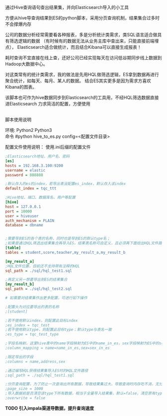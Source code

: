 通过Hive查询语句查出结果集，并向Elasticsearch导入的小工具

方便从hive导查询结果到ES的python脚本，采用分页查询机制，结果集合过多时不会撑爆内存<br>


公司的数据分析经常需要看各种报表，多是分析统计类需求，类SQL语言适合做具有筛选逻辑的数据
（有时候有的数据无法从业务主库中查出来，只能直接前端埋点），
Elasticsearch适合做统计，而且结合Kibana可以直接生成报表！

耗时查询不宜直接在线上查，还好公司已经实现每天在访问低谷期同步线上数据到Hadoop大数据中心。
    
对这类常有的统计类需求，我的做法是先用HQL做筛选逻辑，ES拿到数据再进行聚合统计，如每天、每月、某人的数据。
结合ES其实更多是因为需求方喜欢Kibana的图表。

该脚本也可作为hive数据同步到Elasticsearch的工具用，不经HQL筛选数据直接进Elasticsearch
力求简洁的配置，方便使用

<br>
脚本使用说明<br>

环境: Python2 Python3 <br>
命令 #python hive_to_es.py config=<配置文件目录><br>


配置文件使用说明： 使用.ini后缀的配置文件<br>

```ini
;Elasticsearch地址、用户名、密码
[es]
hosts = 192.168.3.100:9200
username = elastic
password = 888888

;默认存入的es的index，若导出表没配置es_index，默认存入该index
default_index = tqc_ttt

;Hive地址、端口、数据库名、用户等配置
[hive]
host = 127.0.0.1
port = 10000
user = hiveuser
auth_mechanism = PLAIN
database = dbname


;需要导到ES的各个表的名称，同时也是导到ES的默认type名；
;如果是通过HQL筛选出结果集合再导入ES，结果表名称可自定义，且必须再下面给出HQL文件路径的配置
[table]
tables = student,score,teacher,my_result_a,my_result_b

[my_result_a]
;HQL文件位置，目前还不支持带有注释的HQL
sql_path = ./sql/hql_test1.sql

;再定义另一想要导出到ES的结果集合
[my_result_b]
sql_path = ./sql/hql_test2.sql

# 如需要对结果集作出更多配置，可进行如下操作

;配置头为对应要导出的表的名称
;[student]

;若不使用默认index，则配置此目标index
;es_index = tqc_test
;若不使用默认type，则配置此目标type；默认type与表名一致
;es_type = tqc_test_type

;字段名映射，这里hive表中的name字段映射为ES中的name_in_es，sex字段映射为ES中的sex_in_es...
;column_mapping = name=name_in_es,sex=sex_in_es

;限定导出的字段
;columns = name,address,sex

;通过编写HQL获得结果集导入ES时的HQL文件路径
;sql_path = ./sql/hql_test1.sql

;分页查询配置，为了防止一次查询出所有数据，导致结果集过大，导致查询时内存吃不消，无分页配置时默认分页大小30000
;page_size = 1000
;导入数据前是否清空该type下所有数据，相当于全量导入结果集，默认=false，清空原有type中数据，全量导入ES。
;overwrite = false


```

**TODO 引入impala渠道导数据，提升查询速度**
